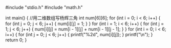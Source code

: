 #include "stdio.h"
#include "math.h"

int main()
{
	//用二维数组写杨辉三角
	int num[6][6];
	for (int i = 0; i < 6; i++)
	{
		for (int j = 0; j < 6; j++)
		{
			num[i][j] = 1;
		}
	}
	for (int i = 1; i < 6; i++)
	{
		for (int j = 1; j < 6; j++)
		{
			num[i][j] = num[i - 1][j] + num[i - 1][j - 1];
		}
	}
	for (int i = 0; i < 6; i++)
	{
		for (int j = 0; j < 6; j++)
		{
			printf("%2d", num[i][j]);
		}
		printf("\n");
	}
	return 0;
}
